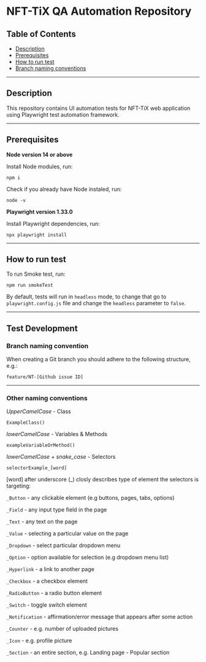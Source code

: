 # NFT-TiX QA Automation Repository

## Table of Contents

- [Description](#description)
- [Prerequisites](#prerequisites)
- [How to run test](#how-to-run-test)
- [Branch naming conventions](#branch-naming-convention)

---

## Description

This repository contains UI automation tests for NFT-TiX web application using Playwright test automation framework.

---

## Prerequisites 

**Node version 14 or above**

Install Node modules, run:  
```
npm i
``` 
Check if you already have Node instaled, run:  
```
node -v
``` 

**Playwright version 1.33.0**

Install Playwright dependencies, run:  
```
npx playwright install
``` 


---
## How to run test

To run Smoke test, run:

```
npm run smokeTest
```

By default, tests will run in `headless` mode, to change that go to `playwright.config.js` file and change the `headless` parameter to `false`.


---
## Test Development

### **Branch naming convention** 

When creating a Git branch you should adhere to the following structure, e.g.:
```
feature/NT-[Github issue ID]
```
---

### **Other naming conventions**

_UpperCamelCase_ - Class
```
ExampleClass()
```
_lowerCamelCase_ - Variables & Methods
```
exampleVariableOrMethod()
```
_lowerCamelCase + snake\_case_ - Selectors
```
selectorExample_[word]
```
[word] after underscore (_) closly describes type of element the selectors is targeting:

`_Button` - any clickable element (e.g buttons, pages, tabs, options)

`_Field` - any input type field in the page

`_Text` - any text on the page

`_Value` - selecting a particular value on the page

`_Dropdown` - select particular dropdown menu

`_Option` - option available for selection (e.g dropdown menu list)

`_Hyperlink` - a link to another page

`_Checkbox` - a checkbox element

`_RadioButton` - a radio button element

`_Switch` - toggle switch element

`_Notification` - affirmation/error message that appears after some action

`_Counter` - e.g. number of uploaded pictures

`_Icon` - e.g. profile picture

`_Section` - an entire section, e.g. Landing page - Popular section